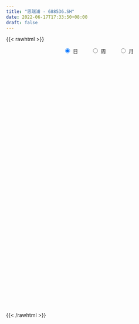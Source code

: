 ```yaml
---
title: "思瑞浦 - 688536.SH"
date: 2022-06-17T17:33:50+08:00
draft: false
---
```

{{< rawhtml >}}
    <div style="text-align: center">
        <label style="padding: 1rem;"><input style="margin-right: .5rem" type="radio" name="period" value="D" checked onclick="period_change(this)">日</label>
        <label style="padding: 1rem;"><input style="margin-right: .5rem" type="radio" name="period" value="W" onclick="period_change(this)">周</label>
        <label style="padding: 1rem;"><input style="margin-right: .5rem" type="radio" name="period" value="M" onclick="period_change(this)">月</label>
    </div>
    <div id="chart" style="height: 700px;"></div> 
    <script type="text/javascript">
        const D_v = [135145.15,84836.48,48512.55,29963.66,30112.34,23783.35,30361.0,21280.48,18926.91,25239.98,31867.59,17664.48,18526.18,9701.58,7254.12,12670.57,7522.3,11752.91,15099.58,8484.14,6589.68,5551.53,10220.84,10081.58,9233.37,9603.22,11857.57,13643.16,9474.56,21829.9,13834.61,11218.89,11740.0,8622.12,12871.69,13906.71,9088.61,7386.83,6387.94,6553.11,17787.81,9985.48,9729.28,14737.86,8957.24,7412.8,5049.4,10123.51,5706.47,8192.82,7756.64,4469.28,8139.64,9175.12,6385.03,8851.36,5574.57,5314.8,6116.3,7803.83,7237.45,6113.56,8072.37,9985.08,9998.65,5868.75,6248.67,7830.17,24334.06,10405.13,6297.63,8548.79,8411.68,9180.87,9439.25,7097.1,10341.84,8010.41,11038.68,7953.16,7661.1,7924.34,3832.99,13578.96,6276.04,8052.7,6900.95,6701.68,3409.92,4810.97,4250.24,6454.6,7127.4,6186.85,5722.55,5187.27,4050.66,5293.94,4680.23,7404.08,6513.94,5147.07,7154.79,5678.88,8280.31,4766.14,6430.14,5269.08,9664.17,9389.67,6011.7,5055.02,3557.55,4634.34,1673.62,2255.64,4044.92,4041.6,8610.82,4570.92,6025.99,6047.8,3883.22,3437.5,3678.96,3420.73,8139.03,9479.99,5052.67,5317.58,3391.46,2317.09,4304.85,2385.85,4051.74,4249.52,2768.5,5144.34,3717.27,2415.4,4616.81,5115.88,4955.99,4812.83,13318.16,4052.44,4831.46,3367.61,4415.76,3676.46,4816.73,4850.05,1704.18,3165.31,6767.24,2981.19,4253.92,3696.52,3316.7,4012.16,6023.72,3276.48,5657.25,5527.11,6303.81,3321.03,2868.03,1989.53,2170.71,3663.5,4230.67,3115.02,3237.87,1864.97,2431.4,4337.62,4394.69,5263.05,4668.77,5962.59,5529.53,11017.93,5773.55,5603.19,3281.35,8092.32,3945.12,4587.85,6584.29,9705.8,6693.02,7026.69,8919.76,9451.35,9544.72,5405.66,4534.51,3472.19,4601.16,3532.23,4738.72,2803.02,4255.33,4324.21,6001.56,4468.49,7946.15,7955.09,7523.4,8464.94,5195.14,7115.73,10506.56,5690.34,6591.12,5106.68,6355.84,4247.93,4756.51,3549.98,2848.82,4196.42,4573.83,5438.69,5737.06,4122.77,4656.64,2785.07,5021.13,3711.91,5752.04,4502.85,3724.43,4461.25,3659.55,4343.66,3312.98,7599.12,5751.22,5983.28,4493.93,8373.79,4349.74,12946.43,7293.67,12117.73,9140.39,4504.69,5077.95,5126.61,5923.8,4519.41,3798.76,3251.71,3546.33,4579.79,3839.61,2868.57,3050.88,2953.72,2253.92,4050.75,5585.78,3043.78,4750.8,15289.0,12946.18,6179.23,5443.09,6226.9,4127.03,5438.93,4651.97,4628.72,8714.79,5055.05,2757.25,3101.57,2149.74,2890.51,5140.64,9161.85,5178.04,5230.43,4142.47,4102.83,7154.11,5417.52,4081.77,3844.12,3492.66,5656.42,7256.77,3556.78,5172.75,6379.06,6411.31,4896.94,3455.27,4935.63,3121.26,4535.09,2813.72,4972.89,3844.99,2693.27,2576.19,2628.22,3801.63,4313.26,5043.78,7079.16,4901.51,4115.61,3901.96,6194.75,6810.57,6172.99,5978.41,6479.29,6107.85,4009.66,3431.93,3120.94,2990.4,3248.76,5414.08,7614.92,7314.35,6054.21,5293.89,4589.0,8820.4,4468.95,3168.32,2893.58,4550.36,5836.4,3519.59,2869.03,5589.95,4337.23,6432.14,6943.49,6639.8,4513.8,3717.74,4140.23,3454.81,5393.05,3575.02,4800.72,4509.92,4960.28,3427.94,5399.5,6788.81,5416.15,5752.58,3029.62,5395.06,3419.13,2759.9,2427.19,2439.73,3216.82,1911.32,3092.05,3196.93,3022.21,10731.02,5678.19,5537.5,4458.99,4464.21,7039.91,8524.63,6777.91,5339.79,2375.42,4308.2,6204.8,4751.84,3883.16,4865.36,6809.01,6395.18,6885.17,7149.85,10021.85,13398.82,12459.24,12406.88,6061.21,7494.99,8272.8,8385.72,5151.64,6763.78,6098.25,4339.85,4405.83,4318.79,7932.34,3543.23,4968.03,5615.1,5653.71,9532.62,11096.7,7625.86,10602.15,9830.93,12956.88,7691.53,9015.36,4987.37,4752.45,5110.71]
const D_histogram = [0.0,1.7875327635,4.6372438146,6.316261831,7.0372074584,6.7904747635,5.3264949771,4.5675228031,3.3863647159,5.5430508343,7.2283074939,7.27711444,6.1502556415,5.0259026366,3.9729417907,3.9623923439,3.2201810844,1.7765309176,-1.5157079138,-3.5837522876,-4.4118143282,-4.8374321912,-4.1727280214,-2.9788772052,-0.9162955942,0.7966059873,1.2248685935,3.2694716515,4.2348229312,4.6466194727,3.6658564861,1.8349005012,-0.2227130049,-0.8015413136,-2.0703741312,-1.9020735267,-2.7213903565,-3.0161011851,-2.8626727532,-2.7591768216,0.6981363928,2.7868420001,3.2598799997,5.6006596605,5.1367222046,5.9587941666,5.277472717,2.7694156149,0.7221302353,-0.0251035039,0.7090660175,-0.0449218818,0.3443913081,1.2465915745,2.6613542303,1.8397493916,2.2845972046,2.1047575697,0.6917840452,-0.7081187389,-1.3081575085,-1.9965571824,-4.4693659709,-7.1754021973,-7.8668134894,-7.9522506955,-7.2561946139,-4.8764517883,-5.2551905094,-4.206547451,-3.6430605261,-3.9639384454,-5.176386055,-5.1249681005,-3.6801703504,-3.7625537608,-1.133774657,1.7118968608,7.2322648392,10.2922357768,13.9849115495,14.2749146735,13.5969862534,11.1720360505,8.6261304707,6.7283091511,2.7438889774,-0.0674643241,-1.8945624003,-2.407317445,-3.9286536471,-3.1088854208,-5.5373954075,-3.7073603992,1.1421536491,4.2374016216,5.1568973985,3.9864623399,-0.7824626007,-5.9085772424,-9.535382377,-11.9442228053,-15.2071080269,-15.3234379211,-12.8700544465,-10.7272956762,-10.7427088712,-11.3082305063,-14.5754378233,-15.272713189,-13.6503046044,-11.075900593,-9.3176712809,-8.7328884537,-7.6888347429,-5.9576127306,-5.44341456,-5.6312669875,-5.5083092534,-5.6311564748,-6.8141512066,-5.2579038536,-3.1545663855,-2.1681574955,-0.9228189327,0.3208004098,3.8522902231,7.8133819136,10.3345238043,10.9697010633,11.0562764949,10.7086342309,9.6723019875,7.9896189642,6.9737521826,6.0379438631,4.5564528647,3.3777655207,2.2074725888,1.3744508324,1.3345336293,2.007749906,3.2565558867,3.1007990757,1.4352686804,0.5724828885,1.4342016123,1.2319545458,-1.3052232655,-3.7378441354,-5.4532427077,-5.2127585639,-5.1542701575,-3.9937413887,-1.1131381371,0.2548035674,2.0025073498,3.6367863508,4.6203598969,5.9719185109,9.6675412319,11.3823337892,14.5553808019,13.5027970755,15.2473829795,15.2436584324,13.1599717932,10.5697899874,9.1133705078,7.4109998426,4.4819327657,2.4895838582,2.4377749793,1.3792021965,0.7636787543,-0.3579371572,0.8251299491,1.7333985517,2.126856522,0.5537519539,-0.7686792124,-4.3830766885,-6.3008736327,-6.3811427144,-6.7032180781,-4.5702866637,-3.5137775214,-4.2182759177,-1.1828206596,2.0607134696,6.4086571513,11.7449114086,13.0430269742,10.2362358156,4.2873149971,-0.9798230127,-3.6356920319,-8.0205191094,-8.0773961565,-6.8431237412,-5.1058747782,-3.9215883239,-3.3967701091,-4.0338614434,-3.7809656868,-4.6928544013,-0.5710096338,2.3480665584,-0.1576508157,-6.1328361791,-7.66043544,-1.155302173,4.2943295151,5.1027331859,2.3641654097,-0.6080530889,-0.3888524881,-1.6956519077,-1.7186632181,-4.0608775977,-6.1809359332,-4.9586006739,-3.3188907632,-3.4902723809,-3.4109830485,-4.3815812611,-6.9551281568,-8.1406959782,-6.4802170728,-6.1114257979,-6.1504860831,-6.348065585,-4.5384436976,-3.4800069445,-1.7529432976,-2.0009842085,-2.4770543577,1.3392484329,1.0115246612,0.633564576,-0.8424136717,-3.0906884012,-4.5270668919,-4.3708408521,-4.482685723,-2.6366602413,1.4944761719,3.6904214568,5.7011707912,7.2215331356,7.4308839944,6.031815224,3.6203962963,2.5688541681,2.6869592984,3.902385497,3.1483669225,1.9242782572,2.1603388479,0.844334055,0.0725248079,-0.1494203641,1.0056983499,0.5053849041,1.6722577384,10.4880556875,15.5709829768,18.9695393441,19.8171707214,19.4064612105,16.7273895648,13.2572789931,10.1622785284,7.9583960389,7.7703958159,6.6676177753,4.4080360364,2.2918647293,0.9641559726,-0.0304237883,-0.5540377782,0.8097846915,1.6610312634,1.6531141333,2.0350749787,0.3565372916,2.6008092525,1.9140124701,1.0184371329,-1.2550397585,-2.9861073489,-6.0690992249,-9.9076039581,-11.5918359231,-11.6356025152,-11.9899555194,-7.7271716318,-3.0265170035,-1.295467129,-1.81280469,-2.8351108576,-6.1707121002,-8.6370862314,-11.3235375207,-12.344368984,-12.6109920261,-13.0405537854,-13.0790219219,-13.2757703197,-12.5732505429,-12.2214679885,-12.711901427,-13.6768135608,-13.524852415,-13.7534043222,-14.1439413951,-14.726887873,-13.9738068399,-12.8370437359,-9.6617528555,-7.7661310325,-5.2621950481,-4.234001373,-3.0614056197,-2.2478246247,-1.8474028247,0.7004353236,1.0518490458,-1.0172297263,-2.867207403,-2.8777104469,-3.5144133665,-3.6815240019,-3.1395680921,-1.8661982058,-0.6200020305,2.0181593174,2.080764089,3.4285683312,4.0490376183,3.1042033297,3.1665223219,6.8796841475,8.2380183331,10.6124726201,12.0456348424,12.783039381,11.7816935907,10.1367305221,9.9185997464,8.4565653551,7.3660790695,6.0753211817,5.5590759312,5.1138176668,2.1886244589,1.5894681966,3.7006738394,5.3864233461,5.1336677829,6.4722303187,6.2669371476,5.6590787033,4.3200891259,2.4619328467,-0.1658990596,-2.8265851303,-3.4671971962,-5.3171502854,-6.9168075571,-12.1630510975,-14.9389688746,-15.8363575061,-16.3985397305,-15.7265100055,-16.3862680585,-14.4584043123,-11.3915923431,-8.0648016196,-5.6628136941,-3.3331760319,-1.2993442105,-0.192749754,-0.4900736977,-0.5312814835,0.7988406545,0.6220547108,0.4161047774,-0.1046015171,-1.9667486162,-4.808816147,-3.6544888044,-1.112597815,0.9748865829,3.3423736238,5.6221709808,8.5870687978,10.5268336412,13.0972697262,13.5747993537,14.2800047496,13.1419534104,11.3320334107,9.6595316332,8.0079940045,6.7251002788,7.033451063,6.7702388184,9.1886990749,9.0559266315,8.0021942952,8.6788543896,5.6431860095,3.5285133133,2.1704965071,-0.7798068865,-1.749032278,-1.511106292,-2.3195040954]
const D_fast = [0.0,2.2344159544,6.2434379591,9.5015214333,11.9817689253,13.4326549213,13.3002988791,13.6832074059,13.3486404977,16.8910893247,20.3834228578,22.2515084139,22.6622135257,22.79433618,22.7346107817,23.7146594209,23.7774934325,22.7779759951,19.1068101853,16.1428277395,14.2118121169,12.5768362061,12.1983583705,12.6474898854,14.4809975979,16.3930506763,17.1275304308,19.9895014017,22.0135584143,23.5870098239,23.5227109588,22.1504800992,20.0371883419,19.2579747048,17.4715483544,17.1643305772,15.6646661583,14.6159300334,14.053690277,13.4673920032,17.0992393157,19.8846554231,21.1726634226,24.9136079986,25.7338510938,28.0456215975,28.6836683272,26.8679651288,25.001212308,24.2477026928,25.1591387186,24.3939203489,24.8693313657,26.0831795258,28.1632807392,27.8016132484,28.8176103625,29.1639601201,27.9239326069,26.347000138,25.4199219914,24.2323830219,20.6422327406,16.1423459649,13.4842313005,11.4107314204,10.2927388486,11.4533687271,9.7608323787,9.7578385743,9.4105603677,8.098697837,5.5921537136,4.3623296431,4.8870848055,3.8640629549,6.2093983945,9.4830441275,16.8114783157,22.4445081975,29.6334118576,33.4921436499,36.2134617932,36.5815206029,36.1921476407,35.9764036089,32.6779556796,29.8497362971,27.5489976208,26.4344132148,23.9309136009,23.9734604721,20.1606016335,21.063796542,26.1988490026,30.3534473805,32.562167507,32.3883480334,27.4238074425,20.8205484903,14.8098977614,9.4150016318,2.3503394034,-1.596849971,-2.360980108,-2.9000452568,-5.6011356696,-8.9937149313,-15.904781704,-20.420235367,-22.2104029335,-22.4049740704,-22.9761625785,-24.5746018647,-25.4527568397,-25.2109380099,-26.0575934794,-27.6532626538,-28.907382233,-30.4380185731,-33.3245511065,-33.082779717,-31.7680838452,-31.3237143292,-30.3090804995,-28.9852610546,-24.4906986854,-18.5762615166,-13.4714886747,-10.0938861499,-7.2432415946,-4.9137253009,-3.5319820474,-3.2172603297,-2.4896890657,-1.9160114193,-2.2583892016,-2.5926351654,-3.2110599501,-3.7004689984,-3.4067527941,-2.231599041,-0.1686540886,0.4507888693,-0.8559243558,-1.5755894256,-0.3553202988,-0.2495787288,-3.1130623565,-6.4801442603,-9.5588535095,-10.6215590066,-11.8516381397,-11.6895447181,-9.0872260007,-7.6555834044,-5.4072527845,-2.8637771958,-0.7251136754,2.1194245662,8.2319325952,12.7923085998,19.604200813,21.9273163555,27.4837480043,31.2909380653,32.4972443745,32.5495100654,33.3714332129,33.5218125083,31.7132286228,30.3432756799,30.9009105458,30.1871383121,29.7625345585,28.5514343577,29.9407839513,31.2824021918,32.2075742926,30.772907713,29.2583067436,24.5481400953,21.055124743,19.3795699827,17.3816900995,18.372049848,18.5501146099,16.7910472341,19.5307973273,23.289509824,29.2396177935,37.5120999029,42.0709722121,41.8232400074,36.9461479381,31.4340541751,27.869262148,21.4793052932,19.403079207,18.9265706869,19.3873509554,19.5912403287,19.2668660163,17.6213093211,16.9289636561,14.8438613412,18.8229537003,22.3290465321,19.783916454,12.2755220458,8.8328139249,15.0491216487,21.5723357155,23.6564226828,21.508896259,18.3846644882,18.506651967,16.7759395705,16.3232624555,12.9658286766,9.3005363577,9.2832214485,10.0932086684,9.0492589556,8.2758025258,6.2098089979,1.8974800629,-1.3232617529,-1.2828371157,-2.4419022904,-4.0185840963,-5.8031799944,-5.1281690314,-4.9397340145,-3.650906192,-4.399193155,-5.4945268936,-1.3434119948,-1.4182546012,-1.6378235424,-3.3244052081,-6.3453520378,-8.9134972515,-9.8499814247,-11.0824977264,-9.895637305,-5.3908818488,-2.2723311997,1.1637108325,4.4894564608,6.5565283182,6.6654133538,5.1590935002,4.749764914,5.5396098688,7.7306324418,7.7637055979,7.0206864969,7.7968317995,6.6919105204,5.9382324753,5.6789322123,7.0854755138,6.711508294,8.2964455629,19.7342574338,28.7099304674,36.8508716707,42.6527957283,47.0937015201,48.5964772656,48.4406864421,47.8862556095,47.6719721298,49.4265708607,49.990697264,48.8331245342,47.2899194093,46.2032496459,45.2010639378,44.5389405034,46.1052091459,47.3717135337,47.7770749369,48.667804527,47.0784011628,49.9728754368,49.7645817719,49.123615718,46.5363788869,44.0587844593,39.4585177771,33.1431120543,28.5609211085,25.6082538876,22.2564120036,24.5874029833,28.5314283607,29.9386114529,28.9680727194,27.2369888374,22.3587095698,17.7330638808,12.2157282112,8.1088045019,4.6894334533,0.9997332476,-2.3084903693,-5.824181347,-8.264974206,-10.9685586487,-14.6369674439,-19.0210829679,-22.2503349259,-25.9172379137,-29.8437603353,-34.1084287815,-36.8487994584,-38.9212972883,-38.1614446218,-38.207355557,-37.0189683346,-37.0492750027,-36.6420306543,-36.3904058155,-36.4518347216,-33.7288877425,-33.1145117589,-35.4378979625,-38.00467749,-38.7346081455,-40.2499144068,-41.3374060427,-41.5803421558,-40.7735218211,-39.6823261534,-36.5396249761,-35.9568291822,-33.7518828573,-32.1191541656,-32.2879376218,-31.4339880491,-26.0009051867,-22.5830664177,-17.5554939757,-13.1109230428,-9.177758659,-7.2336810516,-6.3444614897,-4.0829423288,-3.4308353813,-2.6798018996,-2.451729492,-1.5782057596,-0.7450096073,-3.1230467005,-3.3248359137,-0.288461811,2.7438935322,3.7745549147,6.7311750302,8.092616146,8.8995273775,8.6405600816,7.3978870141,4.7285803428,1.3612479896,-0.1461633753,-3.3254040358,-6.6542631968,-14.9412695116,-21.4519295074,-26.3084075154,-30.9702246724,-34.2298224488,-38.9861475164,-40.6728848483,-40.4539709648,-39.1433806462,-38.1570961442,-36.6607524901,-34.9517567212,-33.8933497032,-34.3131920714,-34.487220228,-32.9573879265,-32.9786601925,-33.0805839315,-33.6274406052,-35.9812748584,-40.0255464259,-39.7848412845,-37.5210997488,-35.1898937051,-31.9868132584,-28.3014731561,-23.1898081397,-18.618334886,-12.7735813694,-8.9023519035,-4.6271453201,-2.4797083068,-1.4566199538,-0.714238823,-0.3637779505,0.0346033934,2.1013169434,3.5306644033,8.2462994287,10.377508643,11.3243248806,14.1706985723,12.5458266947,11.3132823268,10.4978896473,7.3526345321,5.9461510711,5.8063004841,4.4180266568]
const D_slow = [0.0,0.4468831909,1.6061941445,3.1852596023,4.9445614669,6.6421801578,7.973803902,9.1156846028,9.9622757818,11.3480384904,13.1551153639,14.9743939739,16.5119578842,17.7684335434,18.7616689911,19.752267077,20.5573123481,21.0014450775,20.6225180991,19.7265800272,18.6236264451,17.4142683973,16.371086392,15.6263670907,15.3972931921,15.5964446889,15.9026618373,16.7200297502,17.778735483,18.9403903512,19.8568544727,20.315579598,20.2599013468,20.0595160184,19.5419224856,19.0664041039,18.3860565148,17.6320312185,16.9163630302,16.2265688248,16.401102923,17.097813423,17.9127834229,19.3129483381,20.5971288892,22.0868274309,23.4061956101,24.0985495138,24.2790820727,24.2728061967,24.4500727011,24.4388422307,24.5249400577,24.8365879513,25.5019265089,25.9618638568,26.5330131579,27.0592025504,27.2321485617,27.0551188769,26.7280794998,26.2289402042,25.1115987115,23.3177481622,21.3510447899,19.362982116,17.5489334625,16.3298205154,15.0160228881,13.9643860253,13.0536208938,12.0626362824,10.7685397687,9.4872977435,8.5672551559,7.6266167157,7.3431730515,7.7711472667,9.5792134765,12.1522724207,15.6485003081,19.2172289764,22.6164755398,25.4094845524,27.5660171701,29.2480944579,29.9340667022,29.9172006212,29.4435600211,28.8417306598,27.8595672481,27.0823458929,25.697997041,24.7711569412,25.0566953535,26.1160457589,27.4052701085,28.4018856935,28.2062700433,26.7291257327,24.3452801384,21.3592244371,17.5574474304,13.7265879501,10.5090743385,7.8272504194,5.1415732016,2.314515575,-1.3293438808,-5.147522178,-8.5600983291,-11.3290734774,-13.6584912976,-15.841713411,-17.7639220967,-19.2533252794,-20.6141789194,-22.0219956663,-23.3990729796,-24.8068620983,-26.5103999,-27.8248758634,-28.6135174597,-29.1555568336,-29.3862615668,-29.3060614643,-28.3429889086,-26.3896434302,-23.8060124791,-21.0635872132,-18.2995180895,-15.6223595318,-13.2042840349,-11.2068792939,-9.4634412482,-7.9539552824,-6.8148420663,-5.9704006861,-5.4185325389,-5.0749198308,-4.7412864235,-4.239348947,-3.4252099753,-2.6500102064,-2.2911930363,-2.1480723141,-1.7895219111,-1.4815332746,-1.807839091,-2.7423001248,-4.1056108018,-5.4088004427,-6.6973679821,-7.6958033293,-7.9740878636,-7.9103869717,-7.4097601343,-6.5005635466,-5.3454735724,-3.8524939446,-1.4356086367,1.4099748106,5.0488200111,8.42451928,12.2363650248,16.0472796329,19.3372725812,21.9797200781,24.258062705,26.1108126657,27.2312958571,27.8536918217,28.4631355665,28.8079361156,28.9988558042,28.9093715149,29.1156540022,29.5490036401,30.0807177706,30.2191557591,30.026985956,28.9312167838,27.3559983757,25.7607126971,24.0849081776,22.9423365116,22.0638921313,21.0093231519,20.713617987,21.2287963544,22.8309606422,25.7671884943,29.0279452379,31.5870041918,32.658832941,32.4138771879,31.5049541799,29.4998244025,27.4804753634,25.7696944281,24.4932257336,23.5128286526,22.6636361253,21.6551707645,20.7099293428,19.5367157425,19.393963334,19.9809799736,19.9415672697,18.4083582249,16.4932493649,16.2044238217,17.2780062005,18.5536894969,19.1447308494,18.9927175771,18.8955044551,18.4715914782,18.0419256737,17.0267062742,15.4814722909,14.2418221224,13.4120994316,12.5395313364,11.6867855743,10.591390259,8.8526082198,6.8174342253,5.1973799571,3.6695235076,2.1319019868,0.5448855906,-0.5897253338,-1.45972707,-1.8979628944,-2.3982089465,-3.0174725359,-2.6826604277,-2.4297792624,-2.2713881184,-2.4819915363,-3.2546636366,-4.3864303596,-5.4791405726,-6.5998120034,-7.2589770637,-6.8853580207,-5.9627526565,-4.5374599587,-2.7320766748,-0.8743556762,0.6335981298,1.5386972039,2.1809107459,2.8526505705,3.8282469447,4.6153386754,5.0964082397,5.6364929516,5.8475764654,5.8657076674,5.8283525763,6.0797771638,6.2061233899,6.6241878245,9.2462017463,13.1389474906,17.8813323266,22.8356250069,27.6872403095,31.8690877008,35.183407449,37.7239770811,39.7135760908,41.6561750448,43.3230794886,44.4250884977,44.9980546801,45.2390936732,45.2314877261,45.0929782816,45.2954244545,45.7106822703,46.1239608036,46.6327295483,46.7218638712,47.3720661843,47.8505693018,48.1051785851,47.7914186454,47.0448918082,45.527617002,43.0507160124,40.1527570317,37.2438564029,34.246367523,32.3145746151,31.5579453642,31.2340785819,30.7808774094,30.072099695,28.52942167,26.3701501121,23.539265732,20.453173486,17.3004254794,14.0402870331,10.7705315526,7.4515889727,4.3082763369,1.2529093398,-1.9250660169,-5.3442694071,-8.7254825109,-12.1638335914,-15.6998189402,-19.3815409085,-22.8749926185,-26.0842535524,-28.4996917663,-30.4412245244,-31.7567732865,-32.8152736297,-33.5806250346,-34.1425811908,-34.604431897,-34.4293230661,-34.1663608046,-34.4206682362,-35.1374700869,-35.8568976987,-36.7355010403,-37.6558820408,-38.4407740638,-38.9073236152,-39.0623241229,-38.5577842935,-38.0375932713,-37.1804511885,-36.1681917839,-35.3921409515,-34.600510371,-32.8805893341,-30.8210847509,-28.1679665958,-25.1565578852,-21.96079804,-19.0153746423,-16.4811920118,-14.0015420752,-11.8874007364,-10.0458809691,-8.5270506736,-7.1372816908,-5.8588272741,-5.3116711594,-4.9143041103,-3.9891356504,-2.6425298139,-1.3591128682,0.2589447115,1.8256789984,3.2404486742,4.3204709557,4.9359541674,4.8944794025,4.1878331199,3.3210338209,1.9917462495,0.2625443603,-2.7782184141,-6.5129606328,-10.4720500093,-14.5716849419,-18.5033124433,-22.5998794579,-26.214480536,-29.0623786218,-31.0785790267,-32.4942824502,-33.3275764581,-33.6524125108,-33.7005999493,-33.8231183737,-33.9559387446,-33.7562285809,-33.6007149032,-33.4966887089,-33.5228390882,-34.0145262422,-35.2167302789,-36.13035248,-36.4085019338,-36.1647802881,-35.3291868821,-33.9236441369,-31.7768769375,-29.1451685272,-25.8708510956,-22.4771512572,-18.9071500698,-15.6216617172,-12.7886533645,-10.3737704562,-8.3717719551,-6.6904968854,-4.9321341196,-3.239574415,-0.9423996463,1.3215820116,3.3221305854,5.4918441828,6.9026406851,7.7847690135,8.3273931402,8.1324414186,7.6951833491,7.3174067761,6.7375307523]
const D_data = [['2020-09-21', 250.0, 205.0, 202.0, 255.33],['2020-09-22', 213.0, 233.01, 208.01, 244.0],['2020-09-23', 233.99, 261.64, 232.33, 262.49],['2020-09-24', 260.0, 264.0, 255.8, 278.0],['2020-09-25', 268.98, 264.45, 250.12, 275.0],['2020-09-28', 269.0, 259.99, 255.0, 270.8],['2020-09-29', 260.93, 246.0, 242.6, 261.0],['2020-09-30', 245.9, 254.0, 241.0, 262.5],['2020-10-09', 259.9, 248.0, 244.0, 259.94],['2020-10-12', 247.98, 297.6, 247.98, 297.6],['2020-10-13', 311.0, 309.0, 299.03, 323.5],['2020-10-14', 303.08, 301.03, 294.91, 307.39],['2020-10-15', 298.0, 291.01, 290.0, 322.58],['2020-10-16', 293.27, 291.87, 283.75, 299.97],['2020-10-19', 288.03, 293.08, 288.03, 302.3],['2020-10-20', 293.0, 309.2, 285.0, 317.0],['2020-10-21', 306.2, 303.75, 303.21, 316.0],['2020-10-22', 301.81, 294.0, 285.4, 305.79],['2020-10-23', 293.0, 261.05, 255.3, 296.5],['2020-10-26', 253.71, 262.68, 245.81, 267.76],['2020-10-27', 261.23, 269.89, 258.03, 272.58],['2020-10-28', 269.04, 270.39, 261.0, 274.85],['2020-10-29', 270.45, 283.5, 268.03, 289.77],['2020-10-30', 283.5, 294.59, 280.12, 303.5],['2020-11-02', 298.9, 314.97, 293.2, 319.88],['2020-11-03', 318.0, 323.0, 315.21, 332.0],['2020-11-04', 322.0, 315.77, 312.12, 339.0],['2020-11-05', 327.58, 346.88, 321.95, 347.0],['2020-11-06', 343.5, 347.0, 338.8, 356.8],['2020-11-09', 355.38, 349.99, 343.95, 383.32],['2020-11-10', 344.88, 337.1, 325.3, 347.88],['2020-11-11', 335.8, 323.89, 323.23, 345.98],['2020-11-12', 327.24, 314.04, 308.56, 333.04],['2020-11-13', 316.33, 327.89, 312.24, 332.9],['2020-11-16', 328.46, 315.9, 311.21, 337.0],['2020-11-17', 315.78, 332.09, 307.66, 332.8],['2020-11-18', 330.0, 318.76, 318.1, 333.0],['2020-11-19', 320.0, 322.58, 313.35, 329.99],['2020-11-20', 320.0, 327.92, 317.08, 331.0],['2020-11-23', 325.54, 328.1, 321.0, 330.78],['2020-11-24', 338.31, 381.31, 337.0, 392.0],['2020-11-25', 377.64, 383.0, 371.11, 392.88],['2020-11-26', 381.5, 374.63, 366.68, 399.23],['2020-11-27', 377.73, 411.9, 375.0, 416.0],['2020-11-30', 408.0, 389.0, 388.01, 411.0],['2020-12-01', 389.0, 413.6, 389.0, 415.99],['2020-12-02', 412.83, 402.9, 401.07, 416.0],['2020-12-03', 400.0, 377.97, 373.57, 408.95],['2020-12-04', 377.49, 376.24, 372.51, 384.43],['2020-12-07', 380.08, 388.7, 375.0, 392.99],['2020-12-08', 385.67, 410.99, 378.0, 412.43],['2020-12-09', 415.8, 396.04, 395.1, 415.8],['2020-12-10', 394.4, 413.0, 390.03, 430.0],['2020-12-11', 413.0, 427.1, 410.12, 444.68],['2020-12-14', 428.2, 444.98, 426.15, 445.0],['2020-12-15', 443.5, 424.04, 416.8, 450.01],['2020-12-16', 424.0, 444.3, 417.88, 448.78],['2020-12-17', 446.0, 442.78, 428.0, 453.18],['2020-12-18', 449.47, 428.0, 425.73, 451.96],['2020-12-21', 410.02, 424.4, 409.02, 434.0],['2020-12-22', 420.0, 432.03, 412.0, 443.77],['2020-12-23', 432.0, 429.88, 418.0, 439.88],['2020-12-24', 424.49, 400.0, 397.0, 433.83],['2020-12-25', 400.0, 381.8, 376.0, 400.0],['2020-12-28', 377.89, 394.98, 375.68, 396.08],['2020-12-29', 393.0, 397.02, 381.98, 404.29],['2020-12-30', 393.63, 405.0, 391.0, 419.88],['2020-12-31', 415.59, 432.0, 406.15, 444.44],['2021-01-04', 438.0, 401.02, 380.23, 438.0],['2021-01-05', 395.0, 419.0, 391.86, 420.0],['2021-01-06', 421.0, 416.07, 411.0, 429.9],['2021-01-07', 410.7, 404.38, 395.15, 417.47],['2021-01-08', 404.02, 387.0, 382.11, 404.03],['2021-01-11', 381.97, 397.0, 381.97, 417.96],['2021-01-12', 398.0, 416.28, 395.0, 428.6],['2021-01-13', 419.99, 399.0, 397.09, 425.99],['2021-01-14', 399.98, 439.0, 395.28, 444.99],['2021-01-15', 446.0, 457.89, 437.01, 460.5],['2021-01-18', 450.38, 518.96, 441.88, 522.15],['2021-01-19', 516.9, 520.0, 516.9, 548.97],['2021-01-20', 519.71, 558.0, 519.71, 562.65],['2021-01-21', 558.0, 540.0, 531.0, 566.03],['2021-01-22', 544.99, 541.0, 528.0, 551.0],['2021-01-25', 510.0, 524.06, 477.77, 576.99],['2021-01-26', 520.0, 520.79, 507.13, 555.0],['2021-01-27', 537.47, 527.08, 510.62, 557.0],['2021-01-28', 518.0, 492.99, 490.8, 525.45],['2021-01-29', 502.22, 494.6, 481.01, 515.01],['2021-02-01', 492.09, 497.8, 485.0, 511.11],['2021-02-02', 508.71, 510.36, 492.01, 518.9],['2021-02-03', 511.0, 493.7, 493.0, 518.35],['2021-02-04', 493.02, 522.24, 490.2, 523.0],['2021-02-05', 517.5, 477.45, 476.08, 531.98],['2021-02-08', 479.0, 529.1, 470.01, 531.8],['2021-02-09', 530.48, 587.61, 520.02, 593.0],['2021-02-10', 585.45, 593.0, 561.55, 593.12],['2021-02-18', 593.0, 584.22, 571.8, 600.01],['2021-02-19', 574.88, 565.0, 540.0, 584.05],['2021-02-22', 565.0, 509.1, 508.0, 566.0],['2021-02-23', 488.0, 479.0, 470.38, 509.98],['2021-02-24', 482.0, 471.48, 460.1, 504.6],['2021-02-25', 472.0, 465.0, 446.16, 475.01],['2021-02-26', 456.0, 430.77, 418.28, 463.8],['2021-03-01', 437.98, 451.01, 437.98, 459.63],['2021-03-02', 454.0, 479.97, 446.88, 488.98],['2021-03-03', 476.0, 480.38, 470.0, 487.02],['2021-03-04', 487.0, 451.4, 431.0, 487.0],['2021-03-05', 439.11, 434.6, 426.0, 449.86],['2021-03-08', 436.0, 380.0, 373.14, 448.76],['2021-03-09', 376.5, 389.0, 362.0, 415.5],['2021-03-10', 401.37, 407.99, 398.0, 414.95],['2021-03-11', 405.01, 419.96, 405.01, 438.57],['2021-03-12', 418.55, 411.51, 407.0, 425.0],['2021-03-15', 408.58, 393.8, 383.46, 414.43],['2021-03-16', 398.73, 394.98, 388.03, 408.6],['2021-03-17', 394.0, 403.0, 388.0, 409.89],['2021-03-18', 405.81, 386.41, 380.61, 408.0],['2021-03-19', 380.05, 371.0, 368.16, 388.0],['2021-03-22', 368.67, 367.0, 362.0, 383.98],['2021-03-23', 368.61, 356.0, 348.68, 372.39],['2021-03-24', 352.01, 330.5, 330.5, 359.95],['2021-03-25', 329.97, 357.12, 326.0, 362.6],['2021-03-26', 357.77, 366.5, 350.21, 374.0],['2021-03-29', 367.45, 354.62, 352.8, 373.58],['2021-03-30', 352.7, 358.5, 352.0, 373.0],['2021-03-31', 358.5, 360.8, 342.9, 364.9],['2021-04-01', 357.84, 400.0, 353.0, 402.0],['2021-04-02', 405.0, 426.5, 402.03, 448.0],['2021-04-06', 427.83, 429.75, 418.0, 441.97],['2021-04-07', 427.13, 420.03, 408.45, 427.15],['2021-04-08', 416.77, 421.15, 413.99, 434.5],['2021-04-09', 421.15, 421.32, 411.99, 431.99],['2021-04-12', 421.33, 415.06, 408.11, 432.04],['2021-04-13', 408.29, 404.93, 401.01, 421.2],['2021-04-14', 420.0, 410.5, 404.93, 434.9],['2021-04-15', 411.01, 410.19, 389.01, 412.37],['2021-04-16', 410.18, 399.99, 395.58, 414.0],['2021-04-19', 391.02, 398.84, 388.01, 403.79],['2021-04-20', 395.84, 394.0, 385.0, 403.8],['2021-04-21', 389.0, 393.48, 387.0, 399.5],['2021-04-22', 395.0, 401.44, 393.04, 413.99],['2021-04-23', 401.46, 412.8, 390.0, 416.6],['2021-04-26', 414.0, 426.8, 410.11, 435.39],['2021-04-27', 421.0, 414.28, 405.1, 423.46],['2021-04-28', 378.0, 391.88, 351.0, 405.0],['2021-04-29', 389.67, 395.57, 387.77, 422.22],['2021-04-30', 404.0, 417.71, 389.09, 423.88],['2021-05-06', 431.0, 407.0, 396.0, 431.0],['2021-05-07', 403.0, 370.03, 370.03, 406.05],['2021-05-10', 368.0, 355.5, 352.28, 380.0],['2021-05-11', 353.0, 349.05, 338.1, 363.1],['2021-05-12', 349.05, 364.6, 339.05, 368.25],['2021-05-13', 355.73, 358.1, 352.05, 366.61],['2021-05-14', 357.23, 370.52, 347.06, 372.5],['2021-05-17', 371.0, 399.88, 370.52, 405.0],['2021-05-18', 391.25, 390.97, 389.0, 404.98],['2021-05-19', 389.84, 404.0, 386.0, 407.59],['2021-05-20', 407.56, 413.03, 398.0, 418.0],['2021-05-21', 411.08, 414.45, 401.29, 419.55],['2021-05-24', 415.98, 429.0, 401.0, 434.99],['2021-05-25', 429.0, 477.99, 424.02, 488.88],['2021-05-26', 480.0, 476.3, 462.19, 480.0],['2021-05-27', 475.0, 518.73, 468.54, 525.5],['2021-05-28', 520.62, 483.75, 478.0, 522.0],['2021-05-31', 492.0, 533.72, 488.52, 547.0],['2021-06-01', 535.95, 530.8, 518.03, 540.9],['2021-06-02', 530.8, 513.0, 503.17, 530.81],['2021-06-03', 509.55, 506.45, 496.01, 513.43],['2021-06-04', 504.0, 520.89, 498.58, 528.18],['2021-06-07', 537.88, 519.47, 515.0, 544.98],['2021-06-08', 510.38, 500.11, 483.0, 528.66],['2021-06-09', 499.0, 505.23, 487.31, 510.0],['2021-06-10', 505.99, 530.01, 505.97, 541.99],['2021-06-11', 544.71, 520.0, 514.5, 544.98],['2021-06-15', 521.96, 526.0, 501.0, 533.0],['2021-06-16', 529.0, 519.24, 515.0, 560.05],['2021-06-17', 511.88, 552.63, 511.0, 560.34],['2021-06-18', 552.9, 560.08, 543.0, 577.47],['2021-06-21', 560.0, 562.97, 541.0, 566.0],['2021-06-22', 562.0, 540.5, 525.1, 570.0],['2021-06-23', 533.0, 540.0, 524.0, 556.58],['2021-06-24', 537.0, 500.01, 470.91, 537.0],['2021-06-25', 495.0, 505.99, 485.85, 513.98],['2021-06-28', 510.6, 522.3, 497.89, 544.81],['2021-06-29', 532.97, 516.48, 510.79, 534.99],['2021-06-30', 516.0, 551.0, 516.0, 565.0],['2021-07-01', 545.24, 546.13, 542.0, 575.0],['2021-07-02', 541.33, 524.98, 514.99, 545.09],['2021-07-05', 524.98, 579.0, 520.03, 583.0],['2021-07-06', 575.0, 602.0, 575.0, 615.0],['2021-07-07', 584.88, 643.0, 577.0, 658.0],['2021-07-08', 643.0, 692.44, 641.36, 718.05],['2021-07-09', 684.09, 673.7, 610.26, 691.94],['2021-07-12', 650.0, 631.83, 609.0, 652.38],['2021-07-13', 619.44, 579.1, 565.5, 625.0],['2021-07-14', 571.1, 563.18, 552.1, 580.94],['2021-07-15', 565.0, 577.12, 550.02, 584.47],['2021-07-16', 578.11, 536.01, 536.01, 584.0],['2021-07-19', 536.01, 575.81, 521.01, 579.83],['2021-07-20', 568.02, 593.0, 560.1, 598.0],['2021-07-21', 592.55, 606.16, 576.01, 620.0],['2021-07-22', 600.55, 606.96, 587.17, 615.0],['2021-07-23', 614.22, 603.69, 601.32, 638.88],['2021-07-26', 603.69, 589.0, 570.51, 635.0],['2021-07-27', 598.0, 599.0, 591.0, 645.65],['2021-07-28', 590.0, 582.08, 552.86, 609.02],['2021-07-29', 600.0, 654.56, 579.63, 666.0],['2021-07-30', 640.05, 662.12, 633.0, 706.42],['2021-08-02', 642.13, 598.97, 590.96, 657.99],['2021-08-03', 598.97, 532.67, 532.13, 607.0],['2021-08-04', 532.0, 565.01, 522.23, 574.0],['2021-08-05', 630.0, 678.01, 630.0, 678.01],['2021-08-06', 712.0, 700.88, 670.02, 718.0],['2021-08-09', 708.0, 666.02, 650.0, 708.78],['2021-08-10', 683.15, 622.01, 615.0, 684.0],['2021-08-11', 632.45, 607.01, 600.0, 632.45],['2021-08-12', 594.23, 641.85, 594.23, 660.88],['2021-08-13', 635.0, 621.6, 606.66, 642.0],['2021-08-16', 602.89, 635.32, 602.89, 675.0],['2021-08-17', 625.0, 600.01, 595.0, 641.67],['2021-08-18', 611.37, 588.89, 586.0, 613.0],['2021-08-19', 582.4, 626.0, 582.4, 630.0],['2021-08-20', 611.8, 637.65, 610.01, 656.0],['2021-08-23', 622.0, 618.05, 612.11, 642.0],['2021-08-24', 622.28, 619.9, 591.0, 629.6],['2021-08-25', 610.0, 602.78, 594.23, 634.53],['2021-08-26', 597.6, 569.9, 565.0, 611.14],['2021-08-27', 567.26, 572.15, 567.26, 588.0],['2021-08-30', 575.38, 604.1, 572.15, 615.99],['2021-08-31', 598.06, 588.99, 584.81, 618.81],['2021-09-01', 573.0, 580.26, 546.22, 587.0],['2021-09-02', 580.0, 572.8, 572.8, 602.39],['2021-09-03', 575.78, 597.96, 562.63, 599.99],['2021-09-06', 582.66, 592.96, 573.0, 596.44],['2021-09-07', 580.56, 606.56, 576.96, 615.08],['2021-09-08', 599.37, 584.0, 571.69, 606.85],['2021-09-09', 580.33, 576.99, 566.24, 592.53],['2021-09-10', 583.0, 639.0, 580.88, 654.97],['2021-09-13', 636.0, 597.1, 595.01, 636.0],['2021-09-14', 607.42, 594.88, 585.1, 608.42],['2021-09-15', 580.01, 575.66, 562.0, 598.67],['2021-09-16', 569.0, 553.88, 527.03, 570.51],['2021-09-17', 554.0, 550.45, 548.2, 574.96],['2021-09-22', 530.0, 562.66, 519.98, 570.0],['2021-09-23', 557.15, 555.0, 552.1, 577.99],['2021-09-24', 548.4, 580.4, 548.0, 593.87],['2021-09-27', 594.79, 623.8, 594.0, 648.88],['2021-09-28', 612.45, 617.88, 603.5, 638.4],['2021-09-29', 610.27, 630.0, 605.88, 632.68],['2021-09-30', 625.21, 638.11, 610.25, 646.0],['2021-10-08', 640.8, 632.0, 625.58, 685.5],['2021-10-11', 628.78, 614.0, 612.4, 647.94],['2021-10-12', 617.84, 595.0, 582.0, 626.75],['2021-10-13', 594.0, 605.4, 592.09, 619.99],['2021-10-14', 609.99, 620.0, 601.0, 632.83],['2021-10-15', 620.0, 640.5, 595.04, 652.59],['2021-10-18', 630.0, 620.5, 605.39, 635.79],['2021-10-19', 625.0, 611.97, 607.01, 630.0],['2021-10-20', 620.39, 630.0, 615.19, 642.74],['2021-10-21', 635.42, 609.64, 605.0, 644.83],['2021-10-22', 604.42, 612.0, 604.42, 626.68],['2021-10-25', 612.01, 617.0, 592.79, 625.89],['2021-10-26', 620.28, 637.99, 604.58, 638.0],['2021-10-27', 628.51, 620.5, 608.01, 636.1],['2021-10-28', 622.7, 645.0, 610.26, 652.0],['2021-10-29', 666.79, 774.0, 666.79, 774.0],['2021-11-01', 770.0, 777.0, 714.72, 807.99],['2021-11-02', 777.0, 795.0, 756.9, 806.0],['2021-11-03', 798.0, 793.04, 785.0, 820.05],['2021-11-04', 818.63, 797.82, 788.0, 823.98],['2021-11-05', 797.52, 779.77, 778.13, 812.87],['2021-11-08', 791.47, 770.0, 750.1, 792.0],['2021-11-09', 758.58, 771.5, 758.58, 795.99],['2021-11-10', 771.5, 781.1, 762.87, 807.12],['2021-11-11', 780.0, 812.01, 769.8, 828.81],['2021-11-12', 810.0, 808.91, 772.3, 814.91],['2021-11-15', 806.66, 796.0, 786.0, 811.98],['2021-11-16', 789.0, 795.0, 788.99, 824.3],['2021-11-17', 783.68, 803.29, 783.12, 809.97],['2021-11-18', 801.97, 808.0, 795.03, 817.99],['2021-11-19', 807.88, 816.0, 792.0, 856.68],['2021-11-22', 819.88, 848.5, 819.88, 870.0],['2021-11-23', 848.5, 855.58, 835.79, 871.45],['2021-11-24', 855.0, 854.99, 835.01, 887.0],['2021-11-25', 856.0, 869.0, 844.42, 880.0],['2021-11-26', 859.88, 847.28, 834.01, 881.0],['2021-11-29', 847.28, 905.9, 847.26, 908.9],['2021-11-30', 909.0, 882.0, 866.98, 909.0],['2021-12-01', 889.32, 883.12, 870.73, 917.93],['2021-12-02', 893.38, 864.0, 845.01, 897.93],['2021-12-03', 868.0, 865.0, 852.0, 887.49],['2021-12-06', 865.0, 837.96, 806.6, 868.75],['2021-12-07', 838.0, 809.61, 771.98, 838.22],['2021-12-08', 820.0, 818.93, 800.94, 830.02],['2021-12-09', 828.78, 831.0, 811.78, 844.6],['2021-12-10', 830.48, 821.64, 821.12, 854.0],['2021-12-13', 838.63, 886.96, 834.52, 902.89],['2021-12-14', 880.0, 917.02, 870.0, 917.88],['2021-12-15', 908.17, 900.0, 893.1, 926.99],['2021-12-16', 881.05, 878.29, 860.0, 925.99],['2021-12-17', 861.12, 870.26, 853.08, 878.61],['2021-12-20', 857.0, 830.0, 826.06, 883.5],['2021-12-21', 830.0, 823.12, 815.0, 849.0],['2021-12-22', 826.11, 801.92, 790.0, 829.5],['2021-12-23', 812.43, 806.37, 782.22, 812.43],['2021-12-24', 804.58, 805.0, 790.0, 809.77],['2021-12-27', 794.97, 793.0, 781.0, 802.89],['2021-12-28', 792.3, 787.91, 770.3, 798.71],['2021-12-29', 784.54, 776.0, 772.2, 798.98],['2021-12-30', 783.07, 779.1, 772.0, 802.05],['2021-12-31', 786.55, 768.0, 756.05, 795.61],['2022-01-04', 771.14, 747.0, 727.85, 776.75],['2022-01-05', 753.0, 725.98, 715.38, 755.95],['2022-01-06', 717.01, 725.84, 714.0, 737.94],['2022-01-07', 719.0, 708.41, 698.31, 732.82],['2022-01-10', 711.8, 691.5, 666.01, 711.8],['2022-01-11', 690.71, 672.34, 662.89, 702.6],['2022-01-12', 673.51, 675.0, 657.51, 680.16],['2022-01-13', 675.08, 670.67, 651.61, 686.0],['2022-01-14', 672.0, 694.99, 665.83, 702.59],['2022-01-17', 694.1, 681.5, 667.25, 704.8],['2022-01-18', 693.0, 691.39, 679.29, 701.0],['2022-01-19', 678.0, 674.05, 660.5, 694.39],['2022-01-20', 686.0, 674.16, 669.87, 693.0],['2022-01-21', 660.01, 668.08, 654.0, 673.39],['2022-01-24', 652.05, 659.64, 651.68, 673.06],['2022-01-25', 661.45, 689.17, 660.0, 699.89],['2022-01-26', 695.0, 665.31, 657.66, 702.85],['2022-01-27', 666.0, 625.42, 622.0, 670.8],['2022-01-28', 649.99, 611.0, 608.15, 649.99],['2022-02-07', 623.1, 621.63, 613.22, 648.86],['2022-02-08', 627.0, 604.27, 588.39, 627.0],['2022-02-09', 600.52, 599.77, 565.25, 605.0],['2022-02-10', 600.0, 601.5, 590.01, 617.41],['2022-02-11', 589.16, 608.06, 587.98, 616.62],['2022-02-14', 602.69, 607.99, 590.51, 612.97],['2022-02-15', 609.97, 631.0, 601.35, 633.8],['2022-02-16', 634.0, 602.22, 600.0, 638.74],['2022-02-17', 600.88, 619.0, 589.07, 624.9],['2022-02-18', 616.0, 612.99, 605.6, 619.43],['2022-02-21', 618.32, 590.25, 585.01, 631.98],['2022-02-22', 578.35, 598.0, 575.43, 598.99],['2022-02-23', 595.0, 653.23, 595.0, 664.39],['2022-02-24', 647.77, 639.0, 628.61, 655.0],['2022-02-25', 655.0, 665.23, 646.42, 677.03],['2022-02-28', 660.0, 669.06, 656.01, 676.07],['2022-03-01', 669.06, 672.84, 653.65, 680.0],['2022-03-02', 665.27, 657.27, 651.08, 673.46],['2022-03-03', 666.2, 648.29, 645.94, 671.77],['2022-03-04', 641.0, 667.0, 636.9, 692.39],['2022-03-07', 662.98, 652.38, 638.0, 664.55],['2022-03-08', 658.85, 654.9, 645.36, 684.99],['2022-03-09', 654.9, 650.0, 630.66, 670.0],['2022-03-10', 671.0, 658.36, 641.69, 685.0],['2022-03-11', 642.37, 660.0, 640.0, 661.66],['2022-03-14', 640.1, 621.9, 621.9, 667.87],['2022-03-15', 622.52, 642.28, 612.25, 672.8],['2022-03-16', 664.36, 681.85, 640.65, 689.45],['2022-03-17', 700.0, 690.0, 682.0, 709.99],['2022-03-18', 685.0, 673.53, 666.81, 691.43],['2022-03-21', 665.0, 701.01, 656.0, 708.0],['2022-03-22', 692.24, 690.0, 682.0, 700.0],['2022-03-23', 697.73, 687.9, 681.88, 698.87],['2022-03-24', 687.9, 678.0, 666.0, 687.9],['2022-03-25', 677.88, 666.2, 666.16, 682.56],['2022-03-28', 655.68, 646.0, 642.07, 665.74],['2022-03-29', 657.8, 630.68, 626.3, 657.8],['2022-03-30', 627.45, 645.05, 625.39, 652.59],['2022-03-31', 640.78, 619.98, 612.59, 643.37],['2022-04-01', 606.0, 609.0, 602.37, 624.94],['2022-04-06', 602.98, 536.86, 518.5, 606.32],['2022-04-07', 531.99, 534.5, 526.79, 549.58],['2022-04-08', 538.53, 534.5, 530.0, 556.0],['2022-04-11', 545.0, 520.0, 517.14, 548.44],['2022-04-12', 520.55, 520.5, 505.22, 529.85],['2022-04-13', 513.1, 488.0, 485.87, 516.66],['2022-04-14', 498.35, 508.0, 481.84, 514.98],['2022-04-15', 507.49, 521.5, 490.0, 531.71],['2022-04-18', 515.36, 530.0, 506.88, 544.01],['2022-04-19', 537.85, 523.9, 517.85, 538.39],['2022-04-20', 525.33, 527.52, 520.12, 544.99],['2022-04-21', 530.4, 529.01, 516.28, 563.4],['2022-04-22', 510.0, 520.5, 505.5, 529.8],['2022-04-25', 506.0, 500.0, 495.6, 518.26],['2022-04-26', 482.0, 497.04, 460.0, 513.39],['2022-04-27', 494.06, 513.0, 471.77, 521.0],['2022-04-28', 509.99, 493.0, 466.65, 509.99],['2022-04-29', 495.0, 487.22, 470.97, 500.0],['2022-05-05', 482.24, 476.64, 471.9, 491.0],['2022-05-06', 468.0, 447.7, 442.0, 472.64],['2022-05-09', 447.0, 414.98, 405.39, 447.0],['2022-05-10', 420.0, 452.0, 413.0, 470.86],['2022-05-11', 456.86, 472.33, 451.1, 486.89],['2022-05-12', 469.47, 473.96, 456.07, 481.16],['2022-05-13', 475.83, 486.19, 471.09, 507.99],['2022-05-16', 487.63, 496.36, 482.55, 510.99],['2022-05-17', 496.86, 520.2, 489.0, 539.0],['2022-05-18', 520.2, 523.99, 514.0, 534.86],['2022-05-19', 523.99, 549.7, 510.0, 552.12],['2022-05-20', 538.0, 539.0, 532.0, 554.0],['2022-05-23', 531.47, 553.3, 531.47, 569.88],['2022-05-24', 557.5, 537.57, 536.0, 565.0],['2022-05-25', 536.55, 528.95, 523.0, 551.3],['2022-05-26', 527.15, 528.0, 510.71, 539.89],['2022-05-27', 530.0, 525.0, 518.58, 547.99],['2022-05-30', 521.39, 526.5, 513.5, 542.0],['2022-05-31', 535.72, 548.5, 517.0, 557.88],['2022-06-01', 540.63, 546.42, 535.13, 562.9],['2022-06-02', 550.8, 592.0, 540.88, 603.0],['2022-06-06', 610.0, 573.58, 571.24, 619.99],['2022-06-07', 575.29, 566.0, 556.6, 577.8],['2022-06-08', 551.0, 594.0, 550.99, 600.0],['2022-06-09', 589.9, 547.7, 546.0, 589.9],['2022-06-10', 545.0, 550.0, 541.01, 564.79],['2022-06-13', 549.0, 553.5, 541.37, 561.85],['2022-06-14', 548.01, 523.58, 510.59, 552.8],['2022-06-15', 523.0, 537.89, 520.4, 545.0],['2022-06-16', 537.89, 550.8, 530.0, 562.0],['2022-06-17', 549.86, 535.6, 531.0, 556.98]]
const W_v = [328570.18,75424.83,18926.91,102999.81,54299.48,40927.77,53811.88,67245.52,49641.78,58793.54,37249.42,37733.5,32242.06,39212.29,29946.24,57997.29,44069.47,38410.27,41510.33,26053.13,17096.67,9344.6,30900.11,30424.55,33678.11,16650.12,29138.75,28156.21,16078.8,17760.46,21009.7,31970.88,7783.37,18212.73,21015.57,24496.72,16653.11,16112.03,16426.76,32952.37,25509.83,38929.56,32408.43,19930.46,30695.5,38805.77,27991.91,19925.56,22740.23,22712.36,23376.56,28951.96,32357.83,23849.64,5923.8,19696.0,14966.7,32720.11,34922.43,28489.46,16039.71,27815.62,23990.18,28021.78,22820.41,18859.96,18363.08,19998.24,31636.01,19660.78,29646.32,26340.56,19668.96,29942.61,21219.63,21273.88,26386.66,16441.01,14439.33,21946.71,31265.65,22980.05,28837.88,17171.7,51821.14,34672.19,24540.04,25769.46,52112.52,31557.42]
const W_histogram = [0.0,-0.6668945869,-1.4313174731,0.9690522597,0.4584713693,2.256388411,6.606074002,7.7478450824,8.0229151476,13.0795412111,13.2031210269,15.7196964554,16.3800732792,12.7992572677,12.8707067406,9.122803424,10.5525114024,15.9082987228,15.1428334207,12.4129656056,17.0352648629,16.8235989854,6.7754984736,-0.1159267361,-6.3852564138,-13.0331704555,-17.242099897,-15.5461444562,-14.3622288743,-14.5592336131,-13.3995266608,-11.9238721717,-13.6565381577,-14.204065169,-11.1754545062,-4.4196295536,2.2758867615,6.1504398008,10.6543488273,9.2826308226,8.9427292275,17.5260516098,12.9343634563,13.4022914093,16.3960992368,19.5234758078,14.9930934444,11.950031865,4.7671494309,1.1823716386,1.00998426,-5.2869790975,-7.5181675443,-5.2953306866,-4.4580960132,-3.5906821994,-5.1028936208,4.1415600671,9.6638004448,14.0329377126,16.0111315044,17.8942847387,18.7129981726,14.8809894361,14.1709103056,8.1549657651,0.9136736938,-8.1597654475,-14.9408549103,-20.7565151444,-27.5402671427,-31.0573266556,-31.7694855898,-27.5946318739,-23.7335297815,-20.7770738768,-17.185083188,-14.6751178828,-16.124060987,-21.0457107812,-23.9132310795,-24.5226275958,-25.6888724598,-27.4826746827,-24.5347290947,-17.7994954642,-13.2666246061,-5.1523045572,-2.1629498168,-0.7762336382]
const W_fast = [0.0,-0.8336182336,-1.9558704881,0.6867623096,0.2907992615,2.652813406,8.6540174975,11.7327498485,14.0135487006,22.3400600669,25.7644201393,32.2109196817,36.9663148254,36.5853131308,39.8744392889,38.4072368282,42.4750726573,51.8079346583,54.8281777115,55.2015512977,64.0826667707,68.0769006396,59.7226747462,52.8022678525,44.9366240713,35.0304174158,26.510963,24.3203823267,21.91374069,18.076927548,15.8867528351,14.3814392812,9.2346387558,5.1360954523,5.3708424886,11.0217600527,18.2862480582,23.6984110477,30.865907281,31.8148469819,33.7106276937,46.6754629785,45.3173656891,49.1358664944,56.228699131,64.236944654,63.4548356517,63.3992820385,57.4081869622,54.1190020795,54.1991107659,46.580402634,42.4696723012,43.3686764872,43.0913871573,43.0611304212,40.2731955947,50.5530392994,58.4912297882,66.3686014841,72.3495781521,78.7063025711,84.2032655482,84.0915041707,86.9241526165,82.9469495173,75.9340758695,64.8206953663,54.3043921759,43.2996031557,29.6307843718,18.3493931949,9.6948628633,6.9710586107,4.8987782577,2.6609656933,1.9566855851,0.7978714195,-4.6820869315,-14.8651644209,-23.7109924891,-30.4510459044,-38.0395088833,-46.7039797769,-49.8897164625,-47.6043566981,-46.3881419915,-39.5618980819,-37.1132807957,-35.9206230267]
const W_slow = [0.0,-0.1667236467,-0.524553015,-0.2822899501,-0.1676721078,0.396424995,2.0479434955,3.9849047661,5.990633553,9.2605188558,12.5612991125,16.4912232263,20.5862415461,23.7860558631,27.0037325482,29.2844334042,31.9225612548,35.8996359355,39.6853442907,42.7885856921,47.0474019078,51.2533016542,52.9471762726,52.9181945886,51.3218804851,48.0635878712,43.753062897,39.8665267829,36.2759695644,32.6361611611,29.2862794959,26.305311453,22.8911769135,19.3401606213,16.5462969947,15.4413896063,16.0103612967,17.5479712469,20.2115584537,22.5322161594,24.7678984662,29.1494113687,32.3830022328,35.7335750851,39.8325998943,44.7134688462,48.4617422073,51.4492501736,52.6410375313,52.9366304409,53.1891265059,51.8673817315,49.9878398455,48.6640071738,47.5494831705,46.6518126207,45.3760892155,46.4114792322,48.8274293434,52.3356637716,56.3384466477,60.8120178324,65.4902673755,69.2105147345,72.7532423109,74.7919837522,75.0204021757,72.9804608138,69.2452470862,64.0561183001,57.1710515144,49.4067198505,41.4643484531,34.5656904846,28.6323080392,23.43803957,19.141768773,15.4729893023,11.4419740556,6.1805463603,0.2022385904,-5.9284183085,-12.3506364235,-19.2213050942,-25.3549873679,-29.8048612339,-33.1215173854,-34.4095935247,-34.9503309789,-35.1443893885]
const W_data = [['2020-09-25', 250.0, 264.45, 202.0, 278.0],['2020-09-30', 269.0, 254.0, 241.0, 270.8],['2020-10-09', 259.9, 248.0, 244.0, 259.94],['2020-10-16', 247.98, 291.87, 247.98, 323.5],['2020-10-23', 288.03, 261.05, 255.3, 317.0],['2020-10-30', 253.71, 294.59, 245.81, 303.5],['2020-11-06', 298.9, 347.0, 293.2, 356.8],['2020-11-13', 355.38, 327.89, 308.56, 383.32],['2020-11-20', 328.46, 327.92, 307.66, 337.0],['2020-11-27', 325.54, 411.9, 321.0, 416.0],['2020-12-04', 408.0, 376.24, 372.51, 416.0],['2020-12-11', 380.08, 427.1, 375.0, 444.68],['2020-12-18', 428.2, 428.0, 416.8, 453.18],['2020-12-25', 410.02, 381.8, 376.0, 443.77],['2020-12-31', 377.89, 432.0, 375.68, 444.44],['2021-01-08', 438.0, 387.0, 380.23, 438.0],['2021-01-15', 381.97, 457.89, 381.97, 460.5],['2021-01-22', 450.38, 541.0, 441.88, 566.03],['2021-01-29', 510.0, 494.6, 477.77, 576.99],['2021-02-05', 492.09, 477.45, 476.08, 531.98],['2021-02-10', 479.0, 593.0, 470.01, 593.12],['2021-02-19', 593.0, 565.0, 540.0, 600.01],['2021-02-26', 565.0, 430.77, 418.28, 566.0],['2021-03-05', 437.98, 434.6, 426.0, 488.98],['2021-03-12', 436.0, 411.51, 362.0, 448.76],['2021-03-19', 408.58, 371.0, 368.16, 414.43],['2021-03-26', 368.67, 366.5, 326.0, 383.98],['2021-04-02', 367.45, 426.5, 342.9, 448.0],['2021-04-09', 427.83, 421.32, 408.45, 441.97],['2021-04-16', 421.33, 399.99, 389.01, 434.9],['2021-04-23', 391.02, 412.8, 385.0, 416.6],['2021-04-30', 414.0, 417.71, 351.0, 435.39],['2021-05-07', 431.0, 370.03, 370.03, 431.0],['2021-05-14', 368.0, 370.52, 338.1, 380.0],['2021-05-21', 371.0, 414.45, 370.52, 419.55],['2021-05-28', 415.98, 483.75, 401.0, 525.5],['2021-06-04', 492.0, 520.89, 488.52, 547.0],['2021-06-11', 537.88, 520.0, 483.0, 544.98],['2021-06-18', 521.96, 560.08, 501.0, 577.47],['2021-06-25', 560.0, 505.99, 470.91, 570.0],['2021-07-02', 510.6, 524.98, 497.89, 575.0],['2021-07-09', 524.98, 673.7, 520.03, 718.05],['2021-07-16', 650.0, 536.01, 536.01, 652.38],['2021-07-23', 536.01, 603.69, 521.01, 638.88],['2021-07-30', 603.69, 662.12, 552.86, 706.42],['2021-08-06', 642.13, 700.88, 522.23, 718.0],['2021-08-13', 708.0, 621.6, 594.23, 708.78],['2021-08-20', 602.89, 637.65, 582.4, 675.0],['2021-08-27', 622.0, 572.15, 565.0, 642.0],['2021-09-03', 575.38, 597.96, 546.22, 618.81],['2021-09-10', 582.66, 639.0, 566.24, 654.97],['2021-09-17', 636.0, 550.45, 527.03, 636.0],['2021-09-24', 530.0, 580.4, 519.98, 593.87],['2021-09-30', 594.79, 638.11, 594.0, 648.88],['2021-10-08', 640.8, 632.0, 625.58, 685.5],['2021-10-15', 628.78, 640.5, 582.0, 652.59],['2021-10-22', 630.0, 612.0, 604.42, 644.83],['2021-10-29', 612.01, 774.0, 592.79, 774.0],['2021-11-05', 770.0, 779.77, 714.72, 823.98],['2021-11-12', 791.47, 808.91, 750.1, 828.81],['2021-11-19', 806.66, 816.0, 783.12, 856.68],['2021-11-26', 819.88, 847.28, 819.88, 887.0],['2021-12-03', 847.28, 865.0, 845.01, 917.93],['2021-12-10', 865.0, 821.64, 771.98, 868.75],['2021-12-17', 838.63, 870.26, 834.52, 926.99],['2021-12-24', 857.0, 805.0, 782.22, 883.5],['2021-12-31', 794.97, 768.0, 756.05, 802.89],['2022-01-07', 771.14, 708.41, 698.31, 776.75],['2022-01-14', 711.8, 694.99, 651.61, 711.8],['2022-01-21', 694.1, 668.08, 654.0, 704.8],['2022-01-28', 652.05, 611.0, 608.15, 702.85],['2022-02-11', 623.1, 608.06, 565.25, 648.86],['2022-02-18', 602.69, 612.99, 589.07, 638.74],['2022-02-25', 618.32, 665.23, 575.43, 677.03],['2022-03-04', 660.0, 667.0, 636.9, 692.39],['2022-03-11', 662.98, 660.0, 630.66, 685.0],['2022-03-18', 640.1, 673.53, 612.25, 709.99],['2022-03-25', 665.0, 666.2, 656.0, 708.0],['2022-04-01', 655.68, 609.0, 602.37, 665.74],['2022-04-08', 602.98, 534.5, 518.5, 606.32],['2022-04-15', 545.0, 521.5, 481.84, 548.44],['2022-04-22', 515.36, 520.5, 505.5, 563.4],['2022-04-29', 506.0, 487.22, 460.0, 521.0],['2022-05-06', 482.24, 447.7, 442.0, 491.0],['2022-05-13', 447.0, 486.19, 405.39, 507.99],['2022-05-20', 487.63, 539.0, 482.55, 554.0],['2022-05-27', 531.47, 525.0, 510.71, 569.88],['2022-06-02', 521.39, 592.0, 513.5, 603.0],['2022-06-10', 610.0, 550.0, 541.01, 619.99],['2022-06-17', 549.0, 535.6, 510.59, 562.0]]
const M_v = [403995.01,217153.9699999999,238449.96,167426.27,181987.36,83394.51,120428.72,104438.86,77812.2,92817.32,130496.92,118196.51,122515.31,73306.61,119838.85,99483.78,100941.35,80465.93,92224.5,108052.5,138788.2,98856.27]
const M_histogram = [0.0,2.5903589744,10.097276587,16.9883930461,24.3443997871,23.4822236737,17.0688852629,15.5706654079,20.9678210382,24.0554287662,31.4674214979,29.3711808887,29.1600187625,35.6124538851,44.0422127268,39.0015154013,22.9489869125,14.5082774515,4.4104928288,-11.5468863603,-17.9309365421,-22.6730731792]
const M_fast = [0.0,3.2379487179,13.2691854774,24.407400198,37.8495068857,42.8578866907,40.7117695957,43.1062160927,53.7453269825,62.8467919021,78.1256400083,83.3721946213,90.4510371856,105.8065857795,125.2468978029,129.9565793278,119.6412975671,114.827657469,105.8324960534,86.9883952743,76.121610957,65.7112060251]
const M_slow = [0.0,0.6475897436,3.1719088903,7.4190071519,13.5051070986,19.3756630171,23.6428843328,27.5355506848,32.7775059443,38.7913631359,46.6582185103,54.0010137325,61.2910184232,70.1941318944,81.2046850761,90.9550639265,96.6923106546,100.3193800175,101.4220032247,98.5352816346,94.0525474991,88.3842792043]
const M_data = [['2020-09-30', 250.0, 254.0, 202.0, 278.0],['2020-10-30', 259.9, 294.59, 244.0, 323.5],['2020-11-30', 298.9, 389.0, 293.2, 416.0],['2020-12-31', 389.0, 432.0, 372.51, 453.18],['2021-01-29', 438.0, 494.6, 380.23, 576.99],['2021-02-26', 492.09, 430.77, 418.28, 600.01],['2021-03-31', 437.98, 360.8, 326.0, 488.98],['2021-04-30', 357.84, 417.71, 351.0, 448.0],['2021-05-31', 431.0, 533.72, 338.1, 547.0],['2021-06-30', 535.95, 551.0, 470.91, 577.47],['2021-07-30', 545.24, 662.12, 514.99, 718.05],['2021-08-31', 642.13, 588.99, 522.23, 718.0],['2021-09-30', 573.0, 638.11, 519.98, 654.97],['2021-10-29', 640.8, 774.0, 582.0, 774.0],['2021-11-30', 770.0, 882.0, 714.72, 909.0],['2021-12-31', 889.32, 768.0, 756.05, 926.99],['2022-01-28', 771.14, 611.0, 608.15, 776.75],['2022-02-28', 623.1, 669.06, 565.25, 677.03],['2022-03-31', 669.06, 619.98, 612.25, 709.99],['2022-04-29', 606.0, 487.22, 460.0, 624.94],['2022-05-31', 482.24, 548.5, 405.39, 569.88],['2022-06-30', 540.63, 535.6, 510.59, 619.99]]
        const D_a = [null,null,null,null,null,null,null,null,null,null,323.5,null,null,null,null,null,null,null,null,245.81,null,null,null,null,null,null,null,null,null,383.32,null,null,null,null,null,307.66,null,null,null,null,null,null,null,null,null,null,null,null,null,null,null,null,null,null,null,null,null,453.18,null,null,null,null,null,null,375.68,null,null,null,null,null,null,null,null,null,null,null,null,null,null,null,null,566.03,null,null,null,null,null,null,null,null,null,null,null,null,null,null,null,null,null,null,null,null,null,null,null,null,null,null,null,362.0,null,null,null,null,null,409.89,null,null,null,null,null,326.0,null,null,null,null,null,448.0,null,null,null,null,null,null,null,null,null,null,null,null,null,null,null,null,null,null,null,null,null,null,338.1,null,null,null,null,null,null,null,null,null,null,null,null,null,547.0,null,null,null,null,null,483.0,null,null,null,null,null,null,577.47,null,null,null,470.91,null,null,null,null,null,null,null,null,null,718.05,null,null,null,null,null,null,521.01,null,null,null,null,null,null,null,null,null,null,null,null,null,718.0,null,null,null,null,null,null,null,null,582.4,null,null,null,634.53,null,null,null,null,546.22,null,null,null,null,null,null,654.97,null,null,null,null,null,519.98,null,null,null,null,null,null,685.5,null,null,null,null,null,null,null,null,null,null,592.79,null,null,null,null,null,null,null,null,null,null,null,null,null,null,null,null,null,null,null,null,null,null,null,null,null,null,917.93,null,null,null,771.98,null,null,null,null,null,926.99,null,null,null,null,null,null,null,null,null,null,null,null,null,null,null,null,null,null,null,651.61,null,null,null,null,null,null,null,null,702.85,null,null,null,null,565.25,null,null,null,null,null,null,null,null,null,null,null,null,null,null,null,null,null,null,null,null,null,null,null,null,null,709.99,null,null,null,null,null,null,null,null,null,null,null,null,null,null,null,null,null,null,null,null,null,null,null,null,null,null,null,null,null,null,null,405.39,null,null,null,null,null,null,null,null,null,569.88,null,null,null,null,513.5,null,null,null,619.99,null,null,null,null,null,510.59,null,null,null]
const W_a = [null,null,null,null,null,null,null,null,null,null,null,null,null,null,null,null,null,null,null,null,null,600.01,null,null,null,null,326.0,null,null,null,null,null,null,null,null,null,null,null,null,null,null,718.05,null,null,null,null,null,null,null,null,null,null,519.98,null,null,null,null,null,null,null,null,null,null,null,926.99,null,null,null,null,null,null,565.25,null,null,null,null,null,708.0,null,null,null,null,null,null,405.39,null,null,null,619.99,null]
const M_a = [null,null,null,null,null,null,null,null,null,null,null,null,null,null,null,926.99,null,null,null,null,405.39,null]
        const D_b = [[{ coord: ['2020-10-13', 323.5] }, { coord: ['2020-11-17', 307.66] }],[{ coord: ['2020-12-17', 453.18] }, { coord: ['2021-05-11', 375.68] }],[{ coord: ['2021-05-31', 547.0] }, { coord: ['2021-07-19', 483.0] }],[{ coord: ['2021-08-06', 634.53] }, { coord: ['2021-10-25', 582.4] }],[{ coord: ['2021-12-01', 917.93] }, { coord: ['2022-01-13', 771.98] }],[{ coord: ['2022-01-13', 702.85] }, { coord: ['2022-03-17', 651.61] }],[{ coord: ['2022-05-09', 569.88] }, { coord: ['2022-06-06', 513.5] }]]
const W_b = [[{ coord: ['2021-02-19', 600.01] }, { coord: ['2022-05-13', 519.98] }]]
const M_b = []
    </script>
{{< /rawhtml >}}